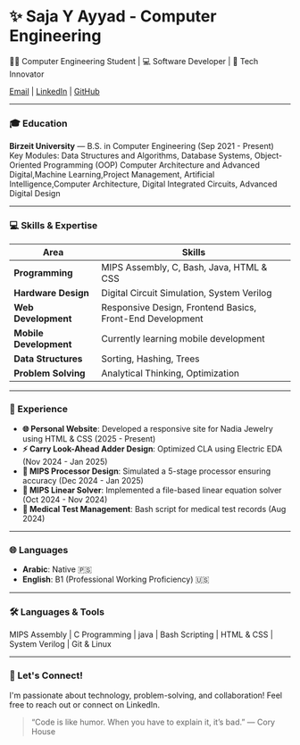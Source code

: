 
# ✨ Saja Y Ayyad - Computer Engineering 
👩‍💻 Computer Engineering Student | 💻 Software Developer | 🔧 Tech Innovator

[Email](mailto:sajayaser085@gmail.com) | [LinkedIn](https://www.linkedin.com/in/saja-ayyad-66b727333/) | [GitHub](https://github.com/your-username)

---

### 🎓 Education
**Birzeit University** — B.S. in Computer Engineering (Sep 2021 - Present)  
Key Modules:  Data Structures and Algorithms, Database Systems, Object-Oriented Programming (OOP) Computer
 Architecture and Advanced Digital,Machine Learning,Project Management, Artificial Intelligence,Computer Architecture, Digital Integrated Circuits, Advanced Digital Design

---
### 💻 Skills & Expertise
| **Area**            | **Skills**                                                    |
|---------------------|---------------------------------------------------------------|
| **Programming**      | MIPS Assembly, C, Bash, Java, HTML & CSS                      |
| **Hardware Design**  | Digital Circuit Simulation, System Verilog                    |
| **Web Development**  | Responsive Design, Frontend Basics, Front-End Development     |
| **Mobile Development**| Currently learning mobile development                        |
| **Data Structures**  | Sorting, Hashing, Trees                                       |
| **Problem Solving**  | Analytical Thinking, Optimization                             |
---

### 💼 Experience
- **🌐 Personal Website**: Developed a responsive site for Nadia Jewelry using HTML & CSS (2025 - Present)
- **⚡ Carry Look-Ahead Adder Design**: Optimized CLA using Electric EDA (Nov 2024 - Jan 2025)
- **🧠 MIPS Processor Design**: Simulated a 5-stage processor ensuring accuracy (Dec 2024 - Jan 2025)
- **📂 MIPS Linear Solver**: Implemented a file-based linear equation solver (Oct 2024 - Nov 2024)
- **💉 Medical Test Management**: Bash script for medical test records (Aug 2024)

---

### 🌐 Languages
- **Arabic**: Native 🇵🇸
- **English**: B1 (Professional Working Proficiency) 🇺🇸

---

### 🛠️ Languages & Tools
MIPS Assembly | C Programming | java | Bash Scripting | HTML & CSS | System Verilog | Git & Linux

---

### 💬 Let's Connect!
I'm passionate about technology, problem-solving, and collaboration! Feel free to reach out or connect on LinkedIn.

> “Code is like humor. When you have to explain it, it’s bad.” — Cory House
